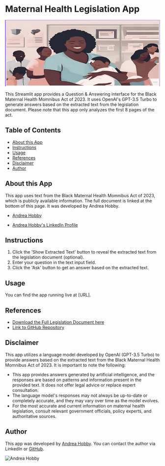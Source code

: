 # Maternal Health Legislation App

![Maternal Health Legislation App](https://github.com/AndreaHobby/MaternalHealthLegislationApp/raw/main/MaternalHealthHeader.jpg)

This Streamlit app provides a Question & Answering interface for the Black Maternal Health Momnibus Act of 2023. It uses OpenAI's GPT-3.5 Turbo to generate answers based on the extracted text from the legislation document. Please note that this app only analyzes the first 8 pages of the act.

## Table of Contents

- [About this App](#about-this-app)
- [Instructions](#instructions)
- [Usage](#usage)
- [References](#references)
- [Disclaimer](#disclaimer)
- [Author](#author)

## About this App

This app uses text from the Black Maternal Health Momnibus Act of 2023, which is publicly available information. The full document is linked at the bottom of this page. It was developed by Andrea Hobby.

- [Andrea Hobby](https://avatars.githubusercontent.com/u/AndreaHobby)

- [Andrea Hobby's LinkedIn Profile](https://www.linkedin.com/in/andreahobby/)

## Instructions

1. Click the 'Show Extracted Text' button to reveal the extracted text from the legislation document (optional).
2. Enter your question in the text input field.
3. Click the 'Ask' button to get an answer based on the extracted text.

## Usage

You can find the app running live at [URL].

## References

- [Download the Full Legislation Document here](https://www.congress.gov/118/bills/hr3305/BILLS-118hr3305ih.pdf)
- [Link to GitHub Repository](https://github.com/AndreaHobby/MaternalHealthLegislationApp)

## Disclaimer

This app utilizes a language model developed by OpenAI (GPT-3.5 Turbo) to provide answers based on the extracted text from the Black Maternal Health Momnibus Act of 2023. It is important to note the following:

- This app provides answers generated by artificial intelligence, and the responses are based on patterns and information present in the provided text. It does not offer legal advice or replace expert consultation.
- The language model's responses may not always be up-to-date or completely accurate, and they may vary over time as the model evolves.
- For the most accurate and current information on maternal health legislation, consult relevant government officials, policy experts, and authoritative sources.

## Author

This app was developed by [Andrea Hobby](https://www.linkedin.com/in/andreahobby/). You can contact the author via LinkedIn or [GitHub](https://github.com/AndreaHobby).

![Andrea Hobby](https://avatars.githubusercontent.com/u/INSERT_USER_ID)

